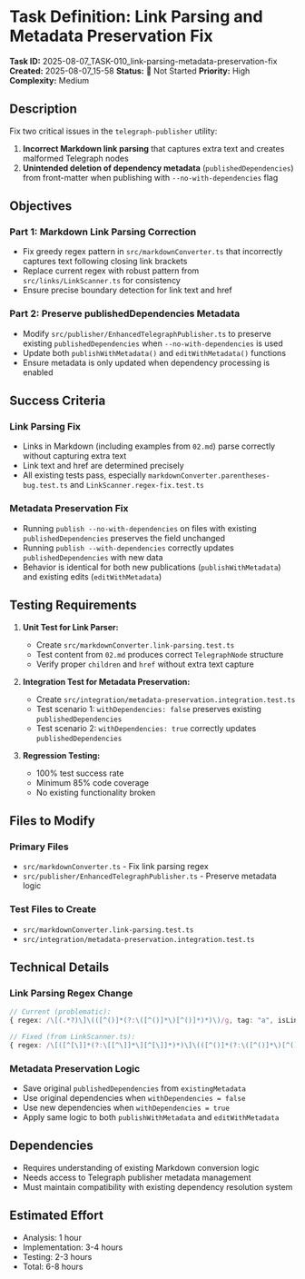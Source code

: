 # Task Definition: Link Parsing and Metadata Preservation Fix

**Task ID:** 2025-08-07_TASK-010_link-parsing-metadata-preservation-fix
**Created:** 2025-08-07_15-58
**Status:** 🔴 Not Started
**Priority:** High
**Complexity:** Medium

## Description

Fix two critical issues in the `telegraph-publisher` utility:

1. **Incorrect Markdown link parsing** that captures extra text and creates malformed Telegraph nodes
2. **Unintended deletion of dependency metadata** (`publishedDependencies`) from front-matter when publishing with `--no-with-dependencies` flag

## Objectives

### Part 1: Markdown Link Parsing Correction
- Fix greedy regex pattern in `src/markdownConverter.ts` that incorrectly captures text following closing link brackets
- Replace current regex with robust pattern from `src/links/LinkScanner.ts` for consistency
- Ensure precise boundary detection for link text and href

### Part 2: Preserve publishedDependencies Metadata
- Modify `src/publisher/EnhancedTelegraphPublisher.ts` to preserve existing `publishedDependencies` when `--no-with-dependencies` is used
- Update both `publishWithMetadata()` and `editWithMetadata()` functions
- Ensure metadata is only updated when dependency processing is enabled

## Success Criteria

### Link Parsing Fix
- Links in Markdown (including examples from `02.md`) parse correctly without capturing extra text
- Link text and href are determined precisely
- All existing tests pass, especially `markdownConverter.parentheses-bug.test.ts` and `LinkScanner.regex-fix.test.ts`

### Metadata Preservation Fix
- Running `publish --no-with-dependencies` on files with existing `publishedDependencies` preserves the field unchanged
- Running `publish --with-dependencies` correctly updates `publishedDependencies` with new data
- Behavior is identical for both new publications (`publishWithMetadata`) and existing edits (`editWithMetadata`)

## Testing Requirements

1. **Unit Test for Link Parser:**
   - Create `src/markdownConverter.link-parsing.test.ts`
   - Test content from `02.md` produces correct `TelegraphNode` structure
   - Verify proper `children` and `href` without extra text capture

2. **Integration Test for Metadata Preservation:**
   - Create `src/integration/metadata-preservation.integration.test.ts`
   - Test scenario 1: `withDependencies: false` preserves existing `publishedDependencies`
   - Test scenario 2: `withDependencies: true` correctly updates `publishedDependencies`

3. **Regression Testing:**
   - 100% test success rate
   - Minimum 85% code coverage
   - No existing functionality broken

## Files to Modify

### Primary Files
- `src/markdownConverter.ts` - Fix link parsing regex
- `src/publisher/EnhancedTelegraphPublisher.ts` - Preserve metadata logic

### Test Files to Create
- `src/markdownConverter.link-parsing.test.ts`
- `src/integration/metadata-preservation.integration.test.ts`

## Technical Details

### Link Parsing Regex Change
```typescript
// Current (problematic):
{ regex: /\[(.*?)\]\(([^()]*(?:\([^()]*\)[^()]*)*)\)/g, tag: "a", isLink: true }

// Fixed (from LinkScanner.ts):
{ regex: /\[([^[\]]*(?:\[[^\]]*\][^[\]]*)*)\]\(([^()]*(?:\([^()]*\)[^()]*)*)\)/g, tag: "a", isLink: true }
```

### Metadata Preservation Logic
- Save original `publishedDependencies` from `existingMetadata`
- Use original dependencies when `withDependencies = false`
- Use new dependencies when `withDependencies = true`
- Apply same logic to both `publishWithMetadata` and `editWithMetadata`

## Dependencies
- Requires understanding of existing Markdown conversion logic
- Needs access to Telegraph publisher metadata management
- Must maintain compatibility with existing dependency resolution system

## Estimated Effort
- Analysis: 1 hour
- Implementation: 3-4 hours  
- Testing: 2-3 hours
- Total: 6-8 hours
